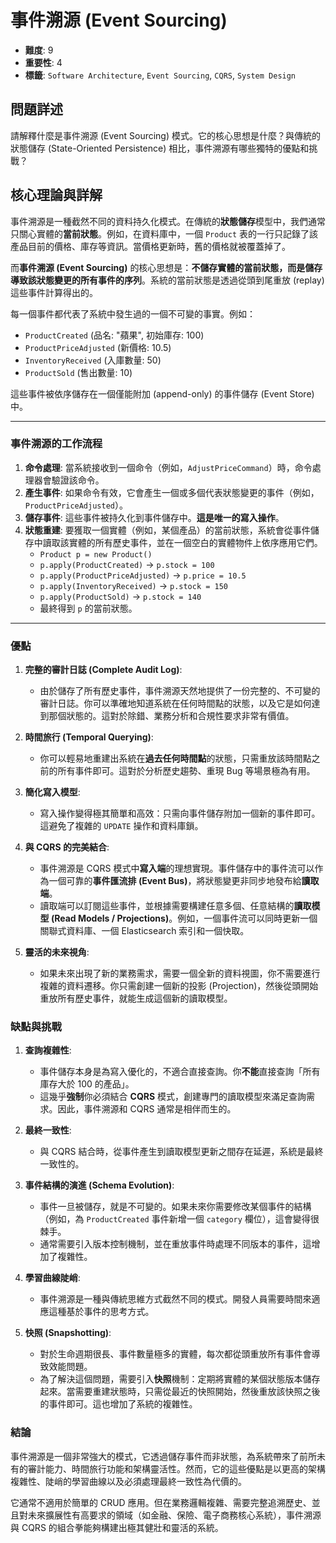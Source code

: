 # 事件溯源 (Event Sourcing)

- **難度**: 9
- **重要性**: 4
- **標籤**: `Software Architecture`, `Event Sourcing`, `CQRS`, `System Design`

## 問題詳述

請解釋什麼是事件溯源 (Event Sourcing) 模式。它的核心思想是什麼？與傳統的狀態儲存 (State-Oriented Persistence) 相比，事件溯源有哪些獨特的優點和挑戰？

## 核心理論與詳解

事件溯源是一種截然不同的資料持久化模式。在傳統的**狀態儲存**模型中，我們通常只關心實體的**當前狀態**。例如，在資料庫中，一個 `Product` 表的一行只記錄了該產品目前的價格、庫存等資訊。當價格更新時，舊的價格就被覆蓋掉了。

而**事件溯源 (Event Sourcing)** 的核心思想是：**不儲存實體的當前狀態，而是儲存導致該狀態變更的所有事件的序列**。系統的當前狀態是透過從頭到尾重放 (replay) 這些事件計算得出的。

每一個事件都代表了系統中發生過的一個不可變的事實。例如：
-   `ProductCreated` (品名: "蘋果", 初始庫存: 100)
-   `ProductPriceAdjusted` (新價格: 10.5)
-   `InventoryReceived` (入庫數量: 50)
-   `ProductSold` (售出數量: 10)

這些事件被依序儲存在一個僅能附加 (append-only) 的事件儲存 (Event Store) 中。

---

### 事件溯源的工作流程

1.  **命令處理**: 當系統接收到一個命令（例如，`AdjustPriceCommand`）時，命令處理器會驗證該命令。
2.  **產生事件**: 如果命令有效，它會產生一個或多個代表狀態變更的事件（例如，`ProductPriceAdjusted`）。
3.  **儲存事件**: 這些事件被持久化到事件儲存中。**這是唯一的寫入操作**。
4.  **狀態重建**: 要獲取一個實體（例如，某個產品）的當前狀態，系統會從事件儲存中讀取該實體的所有歷史事件，並在一個空白的實體物件上依序應用它們。
    -   `Product p = new Product()`
    -   `p.apply(ProductCreated)` -> `p.stock = 100`
    -   `p.apply(ProductPriceAdjusted)` -> `p.price = 10.5`
    -   `p.apply(InventoryReceived)` -> `p.stock = 150`
    -   `p.apply(ProductSold)` -> `p.stock = 140`
    -   最終得到 `p` 的當前狀態。

---

### 優點

1.  **完整的審計日誌 (Complete Audit Log)**:
    -   由於儲存了所有歷史事件，事件溯源天然地提供了一份完整的、不可變的審計日誌。你可以準確地知道系統在任何時間點的狀態，以及它是如何達到那個狀態的。這對於除錯、業務分析和合規性要求非常有價值。

2.  **時間旅行 (Temporal Querying)**:
    -   你可以輕易地重建出系統在**過去任何時間點**的狀態，只需重放該時間點之前的所有事件即可。這對於分析歷史趨勢、重現 Bug 等場景極為有用。

3.  **簡化寫入模型**:
    -   寫入操作變得極其簡單和高效：只需向事件儲存附加一個新的事件即可。這避免了複雜的 `UPDATE` 操作和資料庫鎖。

4.  **與 CQRS 的完美結合**:
    -   事件溯源是 CQRS 模式中**寫入端**的理想實現。事件儲存中的事件流可以作為一個可靠的**事件匯流排 (Event Bus)**，將狀態變更非同步地發布給**讀取端**。
    -   讀取端可以訂閱這些事件，並根據需要構建任意多個、任意結構的**讀取模型 (Read Models / Projections)**。例如，一個事件流可以同時更新一個關聯式資料庫、一個 Elasticsearch 索引和一個快取。

5.  **靈活的未來視角**:
    -   如果未來出現了新的業務需求，需要一個全新的資料視圖，你不需要進行複雜的資料遷移。你只需創建一個新的投影 (Projection)，然後從頭開始重放所有歷史事件，就能生成這個新的讀取模型。

### 缺點與挑戰

1.  **查詢複雜性**:
    -   事件儲存本身是為寫入優化的，不適合直接查詢。你**不能**直接查詢「所有庫存大於 100 的產品」。
    -   這幾乎**強制**你必須結合 **CQRS** 模式，創建專門的讀取模型來滿足查詢需求。因此，事件溯源和 CQRS 通常是相伴而生的。

2.  **最終一致性**:
    -   與 CQRS 結合時，從事件產生到讀取模型更新之間存在延遲，系統是最終一致性的。

3.  **事件結構的演進 (Schema Evolution)**:
    -   事件一旦被儲存，就是不可變的。如果未來你需要修改某個事件的結構（例如，為 `ProductCreated` 事件新增一個 `category` 欄位），這會變得很棘手。
    -   通常需要引入版本控制機制，並在重放事件時處理不同版本的事件，這增加了複雜性。

4.  **學習曲線陡峭**:
    -   事件溯源是一種與傳統思維方式截然不同的模式。開發人員需要時間來適應這種基於事件的思考方式。

5.  **快照 (Snapshotting)**:
    -   對於生命週期很長、事件數量極多的實體，每次都從頭重放所有事件會導致效能問題。
    -   為了解決這個問題，需要引入**快照**機制：定期將實體的某個狀態版本儲存起來。當需要重建狀態時，只需從最近的快照開始，然後重放該快照之後的事件即可。這也增加了系統的複雜性。

### 結論

事件溯源是一個非常強大的模式，它透過儲存事件而非狀態，為系統帶來了前所未有的審計能力、時間旅行功能和架構靈活性。然而，它的這些優點是以更高的架構複雜性、陡峭的學習曲線以及必須處理最終一致性為代價的。

它通常不適用於簡單的 CRUD 應用。但在業務邏輯複雜、需要完整追溯歷史、並且對未來擴展性有高要求的領域（如金融、保險、電子商務核心系統），事件溯源與 CQRS 的組合拳能夠構建出極其健壯和靈活的系統。
